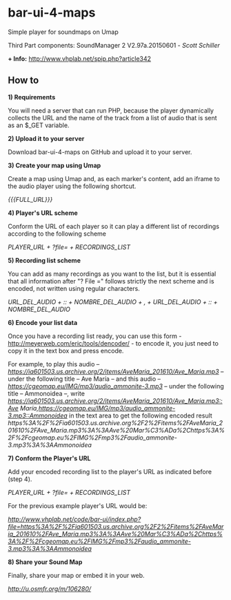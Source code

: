 bar-ui-4-maps
=============

Simple player for soundmaps on Umap

Third Part components: SoundManager 2 V2.97a.20150601 - *Scott Schiller*

**+ Info:** http://www.vhplab.net/spip.php?article342

How to
------


**1) Requirements**

You will need a server that can run PHP, because the player dynamically collects the URL and the name of the track from a list of audio that is sent as an $_GET variable.


**2) Upload it to your server**

Download bar-ui-4-maps on GitHub and upload it to your server.


**3) Create your map using Umap**

Create a map using Umap and, as each marker's content, add an iframe to the audio player using the following shortcut.

*{{{FULL_URL}}}*


**4) Player's URL scheme**

Conform the URL of each player so it can play a different list of recordings according to the following scheme

*PLAYER_URL + ?file= +  RECORDINGS_LIST*


**5) Recording list scheme**

You can add as many recordings as you want to the list, but it is essential that all information after "? File =" follows strictly the next scheme and is encoded, not written using regular characters.

*URL_DEL_AUDIO + :: +  NOMBRE_DEL_AUDIO + , +   URL_DEL_AUDIO + :: + NOMBRE_DEL_AUDIO*


**6) Encode your list data**

Once you have a recording list ready, you can use this form - http://meyerweb.com/eric/tools/dencoder/ - to encode it, you just need to copy it in the text box and press encode.

For example, to play this audio – *https://ia601503.us.archive.org/2/items/AveMaria_201610/Ave_Maria.mp3* – under the following title – Ave María –  and this audio – *https://cgeomap.eu/IMG/mp3/audio_ammonite-3.mp3* – under the following title – Ammonoidea –, write *https://ia601503.us.archive.org/2/items/AveMaria_201610/Ave_Maria.mp3::Ave María,https://cgeomap.eu/IMG/mp3/audio_ammonite-3.mp3::Ammonoidea* in the text area to get the following encoded result *https%3A%2F%2Fia601503.us.archive.org%2F2%2Fitems%2FAveMaria_201610%2FAve_Maria.mp3%3A%3AAve%20Mar%C3%ADa%2Chttps%3A%2F%2Fcgeomap.eu%2FIMG%2Fmp3%2Faudio_ammonite-3.mp3%3A%3AAmmonoidea*


**7) Conform the Player's URL**

Add your encoded recording list to the player's URL as indicated before (step 4).

*PLAYER_URL + ?file= +  RECORDINGS_LIST*

For the previous example player's URL would be:

*http://www.vhplab.net/code/bar-ui/index.php?file=https%3A%2F%2Fia601503.us.archive.org%2F2%2Fitems%2FAveMaria_201610%2FAve_Maria.mp3%3A%3AAve%20Mar%C3%ADa%2Chttps%3A%2F%2Fcgeomap.eu%2FIMG%2Fmp3%2Faudio_ammonite-3.mp3%3A%3AAmmonoidea*


**8) Share your Sound Map**

Finally, share your map or embed it in your web.

*http://u.osmfr.org/m/106280/*